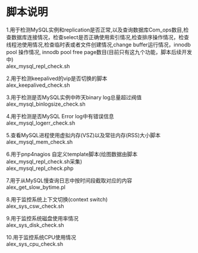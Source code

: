 脚本说明
=================================================
1.用于检测MySQL实例和replication是否正常,以及查询数据库Com_ops数目,检查数据库连接情况，检查select是否正确使用索引情况,检查排序操作情况，检查线程池使用情况,检查临时表或者文件创建情况,change buffer运行情况，innodb pool 操作情况, innodb pool free page数目(目前只有这九个功能，脚本后续开发中)  
alex_mysql_repl_check.sh

2.用于检测keepalived的vip是否切换的脚本  
alex_keepalived_check.sh

3.用于检测是否MySQL实例中昨天binary log总量超过阀值  
alex_mysql_binlogsize_check.sh

4.用于检测是否MySQL Error log中有错误信息  
alex_mysql_logerr_check.sh

5.查看MySQL进程使用虚拟内存(VSZ)以及常驻内存(RSS)大小脚本  
alex_mysql_mem_check.sh

6.用于pnp4nagios 自定义template脚本(绘图数据由脚本alex_mysql_repl_check.sh采集)  
alex_mysql_repl_check.php

7.用于从MySQL慢查询日志中按时间段截取对应的内容  
alex_get_slow_bytime.pl

8.用于监控系统上下文切换(context switch)  
alex_sys_csw_check.sh

9.用于监控系统磁盘使用率情况  
alex_sys_disk_check.sh

10.用于监控系统CPU使用情况  
alex_sys_cpu_check.sh

